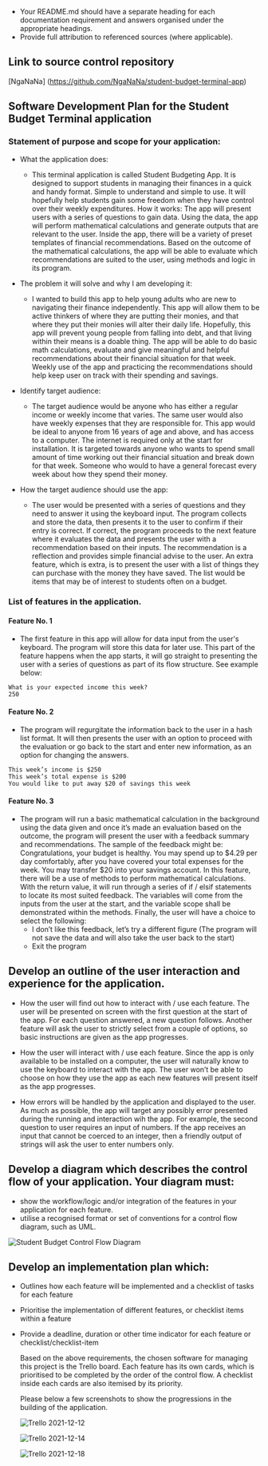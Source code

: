 - Your README.md should have a separate heading for each documentation requirement and answers organised under the appropriate headings.
- Provide full attribution to referenced sources (where applicable).

## Link to source control repository

[NgaNaNa] (https://github.com/NgaNaNa/student-budget-terminal-app)

## Software Development Plan for the Student Budget Terminal application

### Statement of purpose and scope for your application:

- What the application does:
    - This terminal application is called Student Budgeting App. It is designed to support students in managing their finances in a quick and handy format. Simple to understand and simple to use. It will hopefully help students gain some freedom when they have control over their weekly expenditures.
    How it works: The app will present users with a series of questions to gain data. Using the data, the app will perform mathematical calculations and generate outputs that are relevant to the user. Inside the app, there will be a variety of preset templates of financial recommendations. Based on the outcome of the mathematical calculations, the app will be able to evaluate which recommendations are suited to the user, using methods and logic in its program.

- The problem it will solve and why I am developing it:
    - I wanted to build this app to help young adults who are new to navigating their finance independently. This app will allow them to be active thinkers of where they are putting their monies, and that where they put their monies will alter their daily life. Hopefully, this app will prevent young people from falling into debt, and that living within their means is a doable thing. The app will be able to do basic math calculations, evaluate and give meaningful and helpful recommendations about their financial situation for that week. Weekly use of the app and practicing the recommendations should help keep user on track with their spending and savings.

- Identify target audience:
    - The target audience would be anyone who has either a regular income or weekly income that varies. The same user would also have weekly expenses that they are responsible for. This app would be ideal to anyone from 16 years of age and above, and has access to a computer. The internet is required only at the start for installation.
    It is targeted towards anyone who wants to spend small amount of time working out their financial situation and break down for that week. Someone who would to have a general forecast every week about how they spend their money.

- How the target audience should use the app:
    - The user would be presented with a series of questions and they need to answer it using the keyboard input. The program collects and store the data, then presents it to the user to confirm if their entry is correct. If correct, the program proceeds to the next feature where it evaluates the data and presents the user with a recommendation based on their inputs. The recommendation is a reflection and provides simple financial advise to the user.
    An extra feature, which is extra, is to present the user with a list of things they can purchase with the money they have saved. The list would be items that may be of interest to students often on a budget.

### List of features in the application.

#### Feature No. 1
- The first feature in this app will allow for data input from the user's keyboard. The program will store this data for later use. This part of the feature happens when the app starts, it will go straight to presenting the user with a series of questions as part of its flow structure. See example below:
```
What is your expected income this week?
250
```
#### Feature No. 2

- The program will regurgitate the information back to the user in a hash list format. It will then presents the user with an option to proceed with the evaluation or go back to the start and enter new information, as an option for changing the answers.
```
This week’s income is $250
This week’s total expense is $200
You would like to put away $20 of savings this week
```

#### Feature No. 3

- The program will run a basic mathematical calculation in the background using the data given and once it’s made an evaluation based on the outcome, the program will present the user with a feedback summary and recommendations. The sample of the feedback might be:
Congratulations, your budget is healthy. You may spend up to $4.29 per day comfortably, after you have covered your total expenses for the week. You may transfer $20 into your savings account.
In this feature, there will be a use of methods to perform mathematical calculations. With the return value, it will run through a series of if / elsif statements to locate its most suited feedback.
The variables will come from the inputs from the user at the start, and the variable scope shall be demonstrated within the methods.
Finally, the user will have a choice to select the following:
    - I don’t like this feedback, let’s try a different figure (The program will not save the data and will also take the user back to the start)
    - Exit the program

## Develop an outline of the user interaction and experience for the application.

- How the user will find out how to interact with / use each feature.
The user will be presented on screen with the first question at the start of the app. For each question answered, a new question follows. Another feature will ask the user to strictly select from a couple of options, so basic instructions are given as the app progresses.

- How the user will interact with / use each feature.
Since the app is only available to be installed on a computer, the user will naturally know to use the keyboard to interact with the app. The user won’t be able to choose on how they use the app as each new features will present itself as the app progresses.

- How errors will be handled by the application and displayed to the user.
As much as possible, the app will target any possibly error presented during the running and interaction wih the app. For example, the second question to user requires an input of numbers. If the app receives an input that cannot be coerced to an integer, then a friendly output of strings will ask the user to enter numbers only.

## Develop a diagram which describes the control flow of your application. Your diagram must:

- show the workflow/logic and/or integration of the features in your application for each feature.
- utilise a recognised format or set of conventions for a control flow diagram, such as UML.

![Student Budget Control Flow Diagram](./docs/flowchart.jpeg)

## Develop an implementation plan which:

- Outlines how each feature will be implemented and a checklist of tasks for each feature
- Prioritise the implementation of different features, or checklist items within a feature
- Provide a deadline, duration or other time indicator for each feature or checklist/checklist-item

    Based on the above requirements, the chosen software for managing this project is the Trello board.
    Each feature has its own cards, which is prioritised to be completed by the order of the control flow. A checklist inside each cards are also itemised by its priority.

    Please below a few screenshots to show the progressions in the building of the application.

    ![Trello 2021-12-12](./docs/trello_2021-12-12.png)

    ![Trello 2021-12-14](./docs/trello_2021-12-14.png)

    ![Trello 2021-12-18](./docs/trello_2021-12-18.png)
